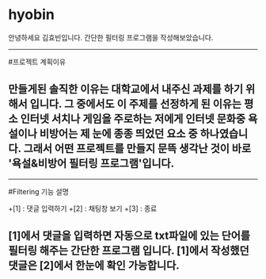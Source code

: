 # hyobin

안녕하세요 김효빈입니다.
간단한 필터링 프로그램을 작성해보았습니다.

----------------------------------
#프로젝트 계획이유

만들게된 솔직한 이유는 대학교에서 내주신 과제를 하기 위해서 입니다.
그 중에서도 이 주제를 선정하게 된 이유는 평소 인터넷 서치나 게임을 주로하는 저에게 인터넷 문화중 욕설이나 비방어는 제 눈에 종종 띄었던 요소 중 하나였습니다. 
그래서 어떤 프로젝트를 만들지 문뜩 생각난 것이 바로 '욕설&비방어 필터링 프로그램'입니다.
-----------------------------------

-----------------------------------
#Filtering 기능 설명

+[1] : 댓글 입력하기
+[2] : 채팅창 보기
+[3] : 종료

[1]에서 댓글을 입력하면 자동으로 txt파일에 있는 단어를 필터링 해주는 간단한 프로그램 입니다.
[1]에서 작성했던 댓글은 [2]에서 한눈에 확인 가능합니다.
-----------------------------------
